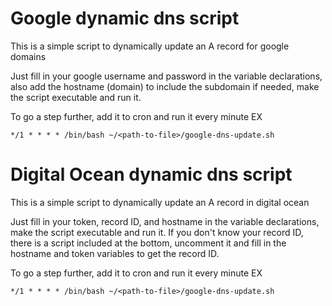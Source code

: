 # Google dynamic dns script

This is a simple script to dynamically update an A record for google domains

Just fill in your google username and password in the variable declarations, also add the hostname (domain) to include the subdomain if needed, make the script executable and run it.

To go a step further, add it to cron and run it every minute EX 
``` 
*/1 * * * * /bin/bash ~/<path-to-file>/google-dns-update.sh
```

# Digital Ocean dynamic dns script

This is a simple script to dynamically update an A record in digital ocean

Just fill in your token, record ID, and hostname in the variable declarations, make the script executable and run it.
If you don't know your record ID, there is a script included at the bottom, uncomment it and fill in the hostname and token variables to get the record ID.

To go a step further, add it to cron and run it every minute EX 
``` 
*/1 * * * * /bin/bash ~/<path-to-file>/google-dns-update.sh
```
